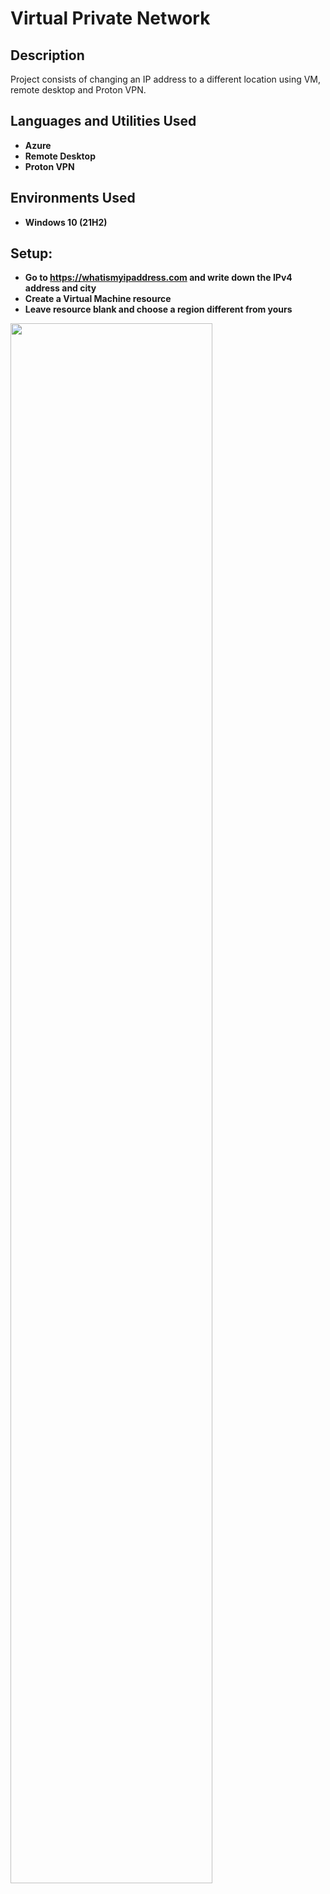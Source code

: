 <h1>Virtual Private Network</h1>
<h2>Description</h2>
Project consists of changing an IP address to a different location using VM, remote desktop and Proton VPN.
<h2>Languages and Utilities Used</h2>

- <b>Azure</b>
- <b>Remote Desktop</b>
- <b> Proton VPN

<h2>Environments Used </h2>

- <b>Windows 10</b> (21H2)

<h2>Setup:</h2>
<p align="left">

- <b>Go to https://whatismyipaddress.com and write down the IPv4 address and city<b>
- <b>Create a Virtual Machine resource<b>
- <b>Leave resource blank and choose a region different from yours <b>
<p>
<img src="https://i.imgur.com/fF5CWDB.png" height="80%" width="80% alt="vpn"/>
